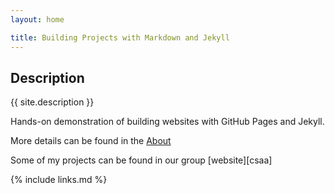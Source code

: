 ```yaml
---
layout: home

title: Building Projects with Markdown and Jekyll
---
```



## Description
{{ site.description }}

Hands-on demonstration of building websites with GitHub Pages and Jekyll.

More details can be found in the [About](about)

Some of my projects can be found in our group [website][csaa]

{% include links.md %}
